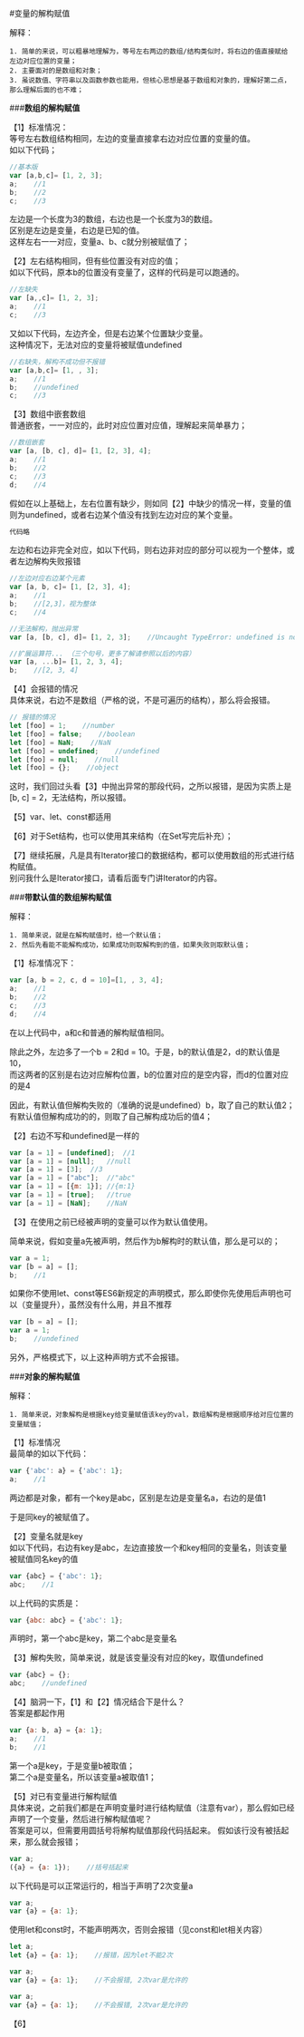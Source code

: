 ﻿#变量的解构赋值

解释：

    1. 简单的来说，可以粗暴地理解为，等号左右两边的数组/结构类似时，将右边的值直接赋给左边对应位置的变量；
    2. 主要面对的是数组和对象；
    3. 虽说数值、字符串以及函数参数也能用，但核心思想是基于数组和对象的，理解好第二点，那么理解后面的也不难；

###**数组的解构赋值**

【1】标准情况：  
等号左右数组结构相同，左边的变量直接拿右边对应位置的变量的值。  
如以下代码；

```javascript
//基本版
var [a,b,c]= [1, 2, 3];
a;    //1
b;    //2
c;    //3
```

左边是一个长度为3的数组，右边也是一个长度为3的数组。  
区别是左边是变量，右边是已知的值。  
这样左右一一对应，变量a、b、c就分别被赋值了；

【2】左右结构相同，但有些位置没有对应的值；  
如以下代码，原本b的位置没有变量了，这样的代码是可以跑通的。

```javascript
//左缺失
var [a,,c]= [1, 2, 3];
a;    //1
c;    //3
```

又如以下代码，左边齐全，但是右边某个位置缺少变量。  
这种情况下，无法对应的变量将被赋值undefined
```javascript
//右缺失，解构不成功但不报错  
var [a,b,c]= [1, , 3];
a;    //1
b;    //undefined
c;    //3
```

【3】数组中嵌套数组  
普通嵌套，一一对应的，此时对应位置对应值，理解起来简单暴力；

```javascript
//数组嵌套  
var [a, [b, c], d]= [1, [2, 3], 4];
a;    //1
b;    //2
c;    //3
d;    //4
```

假如在以上基础上，左右位置有缺少，则如同【2】中缺少的情况一样，变量的值则为undefined，或者右边某个值没有找到左边对应的某个变量。

```javascript
代码略
```

左边和右边非完全对应，如以下代码，则右边非对应的部分可以视为一个整体，或者左边解构失败报错

```javascript
//左边对应右边某个元素  
var [a, b, c]= [1, [2, 3], 4];
a;    //1
b;    //[2,3]，视为整体
c;    //4
```

```javascript
//无法解构，抛出异常
var [a, [b, c], d]= [1, 2, 3];    //Uncaught TypeError: undefined is not a function
```

```javascript
//扩展运算符... （三个句号，更多了解请参照以后的内容）   
var [a, ...b]= [1, 2, 3, 4];
b;    //[2, 3, 4]
```

【4】会报错的情况  
具体来说，右边不是数组（严格的说，不是可遍历的结构），那么将会报错。

```javascript
// 报错的情况 
let [foo] = 1;    //number
let [foo] = false;    //boolean
let [foo] = NaN;    //NaN
let [foo] = undefined;    //undefined
let [foo] = null;    //null
let [foo] = {};    //object
```

这时，我们回过头看【3】中抛出异常的那段代码，之所以报错，是因为实质上是[b, c] = 2，无法结构，所以报错。

【5】var、let、const都适用

【6】对于Set结构，也可以使用其来结构（在Set写完后补充）；

【7】继续拓展，凡是具有Iterator接口的数据结构，都可以使用数组的形式进行结构赋值。  
别问我什么是Iterator接口，请看后面专门讲Iterator的内容。

###**带默认值的数组解构赋值**

解释：

    1. 简单来说，就是在解构赋值时，给一个默认值；
    2. 然后先看能不能解构成功，如果成功则取解构到的值，如果失败则取默认值；

【1】标准情况下：
```javascript
var [a, b = 2, c, d = 10]=[1, , 3, 4];
a;    //1
b;    //2
c;    //3
d;    //4
```
在以上代码中，a和c和普通的解构赋值相同。

除此之外，左边多了一个b = 2和d = 10。于是，b的默认值是2，d的默认值是10，  
而这两者的区别是右边对应解构位置，b的位置对应的是空内容，而d的位置对应的是4

因此，有默认值但解构失败的（准确的说是undefined）b，取了自己的默认值2；  
有默认值但解构成功的的，则取了自己解构成功后的值4；

【2】右边不写和undefined是一样的
```javascript
var [a = 1] = [undefined];  //1
var [a = 1] = [null];   //null
var [a = 1] = [3];  //3
var [a = 1] = ["abc"];  //"abc"
var [a = 1] = [{m: 1}]; //{m:1}
var [a = 1] = [true];   //true
var [a = 1] = [NaN];    //NaN
```

【3】在使用之前已经被声明的变量可以作为默认值使用。

简单来说，假如变量a先被声明，然后作为b解构时的默认值，那么是可以的；

```javascript
var a = 1;
var [b = a] = [];
b;    //1
```

如果你不使用let、const等ES6新规定的声明模式，那么即使你先使用后声明也可以（变量提升），虽然没有什么用，并且不推荐

```javascript
var [b = a] = [];
var a = 1;
b;    //undefined
```

另外，严格模式下，以上这种声明方式不会报错。

###**对象的解构赋值**

解释：

    1. 简单来说，对象解构是根据key给变量赋值该key的val，数组解构是根据顺序给对应位置的变量赋值；

【1】标准情况  
最简单的如以下代码：

```javascript
var {'abc': a} = {'abc': 1};
a;    //1
```

两边都是对象，都有一个key是abc，区别是左边是变量名a，右边的是值1

于是同key的被赋值了。

【2】变量名就是key  
如以下代码，右边有key是abc，左边直接放一个和key相同的变量名，则该变量被赋值同名key的值

```javascript
var {abc} = {'abc': 1};
abc;    //1
```

以上代码的实质是：
```javascript
var {abc: abc} = {'abc': 1};
```
声明时，第一个abc是key，第二个abc是变量名

【3】解构失败，简单来说，就是该变量没有对应的key，取值undefined

```javascript
var {abc} = {};
abc;    //undefined
```

【4】脑洞一下，【1】和【2】情况结合下是什么？  
答案是都起作用
```javascript
var {a: b, a} = {a: 1};
a;    //1
b;    //1
```
第一个a是key，于是变量b被取值；  
第二个a是变量名，所以该变量a被取值1；

【5】对已有变量进行解构赋值  
具体来说，之前我们都是在声明变量时进行结构赋值（注意有var），那么假如已经声明了一个变量，然后进行解构赋值呢？  
答案是可以，但需要用圆括号将解构赋值那段代码括起来。
假如该行没有被括起来，那么就会报错；  

```javascript
var a;
({a} = {a: 1});    //括号括起来 
```

以下代码是可以正常运行的，相当于声明了2次变量a

```javascript
var a;
var {a} = {a: 1};
```

使用let和const时，不能声明两次，否则会报错（见const和let相关内容）

```javascript
let a;
let {a} = {a: 1};    //报错，因为let不能2次
```

```javascript
var a;
var {a} = {a: 1};    //不会报错, 2次var是允许的
```

```javascript
var a;
var {a} = {a: 1};    //不会报错, 2次var是允许的
```



【6】